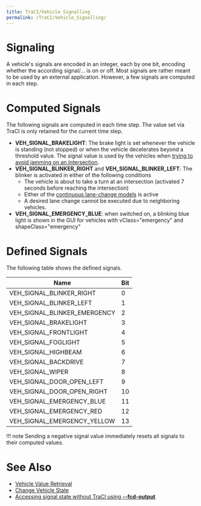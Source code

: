 ```yaml
---
title: TraCI/Vehicle Signalling
permalink: /TraCI/Vehicle_Signalling/
---
```


# Signaling

A vehicle's signals are encoded in an integer, each by one bit, encoding
whether the according signal/... is on or off. Most signals are rather
meant to be used by an external application. However, a few signals are
computed in each step.

# Computed Signals

The following signals are computed in each time step. The value set via
TraCI is only retained for the current time step.

- **VEH_SIGNAL_BRAKELIGHT**: The brake light is set whenever the
vehicle is standing (not stopped) or when the vehicle decelerates
beyond a threshold value. The signal value is used by the vehicles
when [trying to avoid jamming on an intersection](../Simulation/Intersections.md#junction_blocking).
- **VEH_SIGNAL_BLINKER_RIGHT** and **VEH_SIGNAL_BLINKER_LEFT**:
The blinker is activated in either of the following conditions
  - The vehicle is about to take a turn at an intersection
    (activated 7 seconds before reaching the intersection)
  - Either of the [continuous lane-change models](../Simulation/SublaneModel.md) is active
  - A desired lane change cannot be executed due to neighboring
    vehicles.
- **VEH_SIGNAL_EMERGENCY_BLUE**: when switched on, a blinking blue
light is shown in the GUI for vehicles with vClass="emergency" and
shapeClass="emergency"

# Defined Signals

The following table shows the defined signals.

| Name                            | Bit |
| ------------------------------- | --- |
| VEH_SIGNAL_BLINKER_RIGHT     | 0   |
| VEH_SIGNAL_BLINKER_LEFT      | 1   |
| VEH_SIGNAL_BLINKER_EMERGENCY | 2   |
| VEH_SIGNAL_BRAKELIGHT         | 3   |
| VEH_SIGNAL_FRONTLIGHT         | 4   |
| VEH_SIGNAL_FOGLIGHT           | 5   |
| VEH_SIGNAL_HIGHBEAM           | 6   |
| VEH_SIGNAL_BACKDRIVE          | 7   |
| VEH_SIGNAL_WIPER              | 8   |
| VEH_SIGNAL_DOOR_OPEN_LEFT   | 9   |
| VEH_SIGNAL_DOOR_OPEN_RIGHT  | 10  |
| VEH_SIGNAL_EMERGENCY_BLUE    | 11  |
| VEH_SIGNAL_EMERGENCY_RED     | 12  |
| VEH_SIGNAL_EMERGENCY_YELLOW  | 13  |

!!! note
    Sending a negative signal value immediately resets all signals to their computed values.

# See Also

- [Vehicle Value Retrieval](../TraCI/Vehicle_Value_Retrieval.md)
- [Change Vehicle State](../TraCI/Change_Vehicle_State.md)
- [Accessing signal state without TraCI using **--fcd-output**](../Simulation/Output/FCDOutput.md#further_options)